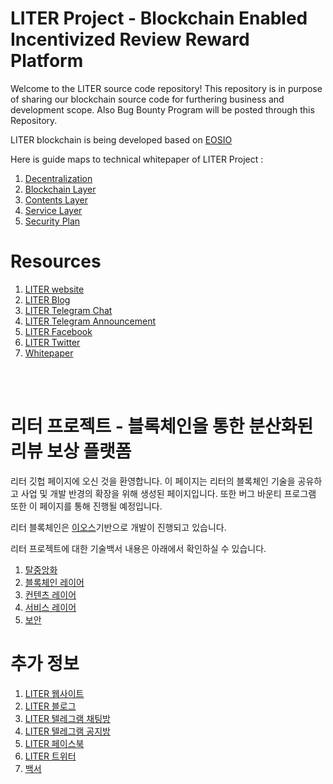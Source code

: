 # LITER Project - Blockchain Enabled Incentivized Review Reward Platform

Welcome to the LITER source code repository! This repository is in purpose of sharing our blockchain source code for furthering business and development scope. Also Bug Bounty Program will be posted through this Repository.

LITER blockchain is being developed based on [EOSIO](https://github.com/LiterDev/eos)

Here is guide maps to technical whitepaper of LITER Project : 
1. [Decentralization](https://github.com/LiterDev/doc/blob/master/en/dev/decentralized_en.md)
2. [Blockchain Layer](https://github.com/LiterDev/doc/blob/master/en/dev/blockchainlayer_en.md)
3. [Contents Layer](https://github.com/LiterDev/doc/blob/master/en/dev/contentslayer_en.md)
4. [Service Layer](https://github.com/LiterDev/doc/blob/master/en/dev/servicelayer_en.md)
5. [Security Plan](https://github.com/LiterDev/doc/blob/master/en/dev/securityplan_en.md)

# Resources
1. [LITER website](https://www.getliter.com/)
2. [LITER Blog](https://www.medium.com/liter-project)
3. [LITER Telegram Chat](https://t.me/literofficialchat)
4. [LITER Telegram Announcement](https://t.me/literofficial)
4. [LITER Facebook](https://www.facebook.com/liter-project)
5. [LITER Twitter](https://www.twitter.com/liter-project)
6. [Whitepaper](https://s3-ap-northeast-1.amazonaws.com/liter-ico-resorce/assets/pdf/whitepaper_eng.pdf)

<br><br>



# 리터 프로젝트 - 블록체인을 통한 분산화된 리뷰 보상 플랫폼

리터 깃헙 페이지에 오신 것을 환영합니다. 이 페이지는 리터의 블록체인 기술을 공유하고 사업 및 개발 반경의 확장을 위해 생성된 페이지입니다. 또한 버그 바운티 프로그램 또한 이 페이지를 통해 진행될 예정입니다.

리터 블록체인은 [이오스](https://github.com/LiterDev/eos)기반으로 개발이 진행되고 있습니다.

리터 프로젝트에 대한 기술백서 내용은 아래에서 확인하실 수 있습니다.
1. [탈중앙화](https://github.com/LiterDev/doc/blob/master/ko/dev/decentralized.md)
2. [블록체인 레이어](https://github.com/LiterDev/doc/blob/master/ko/dev/blockchainlayer.md)
3. [컨텐츠 레이어](https://github.com/LiterDev/doc/blob/master/ko/dev/contentslayer.md)
4. [서비스 레이어](https://github.com/LiterDev/doc/blob/master/ko/dev/servicelayer.md)
5. [보안](https://github.com/LiterDev/doc/blob/master/ko/dev/securityplan.md)

# 추가 정보
1. [LITER 웹사이트](https://www.getliter.com/)
2. [LITER 블로그](https://www.medium.com/liter-project)
3. [LITER 텔레그램 채팅방](https://t.me/literofficialchat)
4. [LITER 텔레그램 공지방](https://t.me/literofficial)
4. [LITER 페이스북](https://www.facebook.com/liter-project)
5. [LITER 트위터](https://www.twitter.com/liter-project)
6. [백서](https://s3-ap-northeast-1.amazonaws.com/liter-ico-resorce/assets/pdf/whitepaper_kor.pdf)
